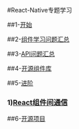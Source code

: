 #React-Native专题学习

##1-[开始](./1基础.md)

##2-[组件学习问题汇总](./2组件学习问题汇总.md)

##3-[API问题汇总](./3API问题汇总.md)

##4-[开源组件库](./4开源组件库.md)

##5-[进阶](./5进阶.md)
### 1)[React组件间通信](./5/React组件间通信.md)

##6-[开源项目](./6开源项目.md)






